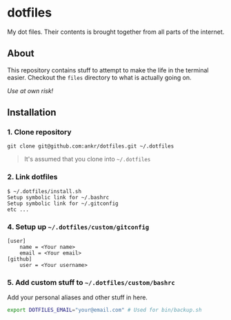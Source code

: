 # dotfiles

My dot files. Their contents is brought together from all parts of the internet.

## About
This repository contains stuff to attempt to make the life in the terminal easier. Checkout the `files` directory to what is actually going on.

*Use at own risk!*

## Installation

### 1. Clone repository
```git clone git@github.com:ankr/dotfiles.git ~/.dotfiles```
> It's assumed that you clone into `~/.dotfiles`

### 2. Link dotfiles
```
$ ~/.dotfiles/install.sh
Setup symbolic link for ~/.bashrc
Setup symbolic link for ~/.gitconfig
etc ...
```

### 4. Setup up `~/.dotfiles/custom/gitconfig`
```
[user]
	name = <Your name>
	email = <Your email>
[github]
	user = <Your username>
```

### 5. Add custom stuff to `~/.dotfiles/custom/bashrc`
Add your personal aliases and other stuff in here.

```bash
export DOTFILES_EMAIL="your@email.com" # Used for bin/backup.sh
```
